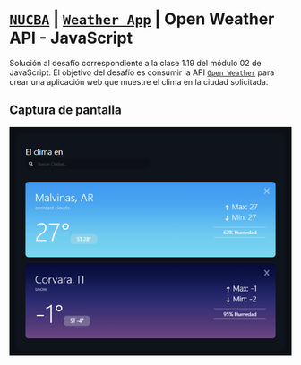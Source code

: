 # [`NUCBA`](https://nucba.io/codingbootcamp) | [`Weather App`](nucba-weather-app.vercel.app) | Open Weather API - JavaScript
Solución al desafío correspondiente a la clase 1.19 del módulo 02 de JavaScript. El objetivo del desafío es consumir la API [`Open Weather`](https://openweathermap.org/) para crear una aplicación web que muestre el clima en la ciudad solicitada.

## Captura de pantalla
<p align="center">
  <img align="center" alt="card" src="https://github.com/kevinvillabona/NUCBA-WeatherApp/blob/main/assets/ss.png" />
</p>
